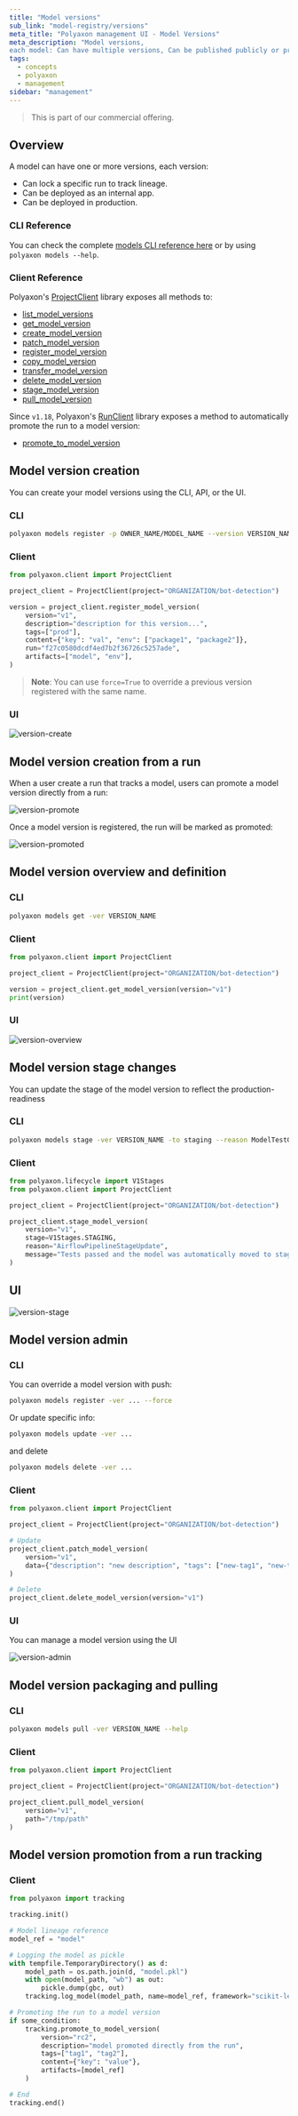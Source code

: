 ```yaml
---
title: "Model versions"
sub_link: "model-registry/versions"
meta_title: "Polyaxon management UI - Model Versions"
meta_description: "Model versions,
each model: Can have multiple versions, Can be published publicly or privately within your organization, Can define team and project level permissions."
tags:
  - concepts
  - polyaxon
  - management
sidebar: "management"
---
```


<blockquote class="commercial">This is part of our commercial offering.</blockquote>

## Overview

A model can have one or more versions, each version:

 * Can lock a specific run to track lineage.
 * Can be deployed as an internal app.
 * Can be deployed in production.

### CLI Reference

You can check the complete [models CLI reference here](/docs/core/cli/models/) or by using `polyaxon models --help`.

### Client Reference

Polyaxon's [ProjectClient](/docs/core/python-library/project-client/) library exposes all methods to:
 * [list_model_versions](/docs/core/python-library/project-client/#list_model_versions)
 * [get_model_version](/docs/core/python-library/project-client/#get_model_version)
 * [create_model_version](/docs/core/python-library/project-client/#create_model_version)
 * [patch_model_version](/docs/core/python-library/project-client/#patch_model_version)
 * [register_model_version](/docs/core/python-library/project-client/#register_model_version)
 * [copy_model_version](/docs/core/python-library/project-client/#copy_model_version)
 * [transfer_model_version](/docs/core/python-library/project-client/#transfer_model_version)
 * [delete_model_version](/docs/core/python-library/project-client/#delete_model_version)
 * [stage_model_version](/docs/core/python-library/project-client/#stage_model_version)
 * [pull_model_version](/docs/core/python-library/project-client/#pull_model_version)

Since `v1.18`, Polyaxon's [RunClient](/docs/core/python-library/run-client/) library exposes a method to automatically promote the run to a model version:
 * [promote_to_model_version](/docs/core/python-library/run-client/#promote_to_model_version)

## Model version creation

You can create your model versions using the CLI, API, or the UI.

### CLI

```bash
polyaxon models register -p OWNER_NAME/MODEL_NAME --version VERSION_NAME --description ... --tags tag1,tag2,... --artifacts model-name,env,asset-version 
```

### Client

```python
from polyaxon.client import ProjectClient

project_client = ProjectClient(project="ORGANIZATION/bot-detection")

version = project_client.register_model_version(
    version="v1",
    description="description for this version...",
    tags=["prod"],
    content={"key": "val", "env": ["package1", "package2"]},
    run="f27c0580dcdf4ed7b2f36726c5257ade",
    artifacts=["model", "env"],
)
```

> **Note**: You can use `force=True` to override a previous version registered with the same name.  

### UI

![version-create](../../../../content/images/dashboard/registry/version-create.png)

## Model version creation from a run

When a user create a run that tracks a model, users can promote a model version directly from a run:

![version-promote](../../../../content/images/dashboard/registry/version-promote.png)

Once a model version is registered, the run will be marked as promoted:

![version-promoted](../../../../content/images/dashboard/registry/version-promoted.png)

## Model version overview and definition

### CLI

```bash
polyaxon models get -ver VERSION_NAME
```

### Client

```python
from polyaxon.client import ProjectClient

project_client = ProjectClient(project="ORGANIZATION/bot-detection")

version = project_client.get_model_version(version="v1")
print(version)
```

### UI

![version-overview](../../../../content/images/dashboard/registry/version-overview.png)

## Model version stage changes

You can update the stage of the model version to reflect the production-readiness

### CLI

```bash
polyaxon models stage -ver VERSION_NAME -to staging --reason ModelTestGithubAction --message "Tests passed and the model was automatically moved to staging" ...
```

### Client

```python
from polyaxon.lifecycle import V1Stages
from polyaxon.client import ProjectClient

project_client = ProjectClient(project="ORGANIZATION/bot-detection")

project_client.stage_model_version(
    version="v1", 
    stage=V1Stages.STAGING, 
    reason="AirflowPipelineStageUpdate", 
    message="Tests passed and the model was automatically moved to staging",
)
```

## UI

![version-stage](../../../../content/images/dashboard/registry/version-stage.png)

## Model version admin

### CLI

You can override a model version with push:

```bash
polyaxon models register -ver ... --force
```

Or update specific info:

```bash
polyaxon models update -ver ...
```

and delete  

```bash
polyaxon models delete -ver ...
```

### Client

```python
from polyaxon.client import ProjectClient

project_client = ProjectClient(project="ORGANIZATION/bot-detection")

# Update
project_client.patch_model_version(
    version="v1",
    data={"description": "new description", "tags": ["new-tag1", "new-tag2"]} 
)

# Delete
project_client.delete_model_version(version="v1")
```

### UI

You can manage a model version using the UI

![version-admin](../../../../content/images/dashboard/registry/version-admin.png)

## Model version packaging and pulling

### CLI

```bash
polyaxon models pull -ver VERSION_NAME --help
```

### Client

```python
from polyaxon.client import ProjectClient

project_client = ProjectClient(project="ORGANIZATION/bot-detection")

project_client.pull_model_version(
    version="v1",
    path="/tmp/path"
)
```

## Model version promotion from a run tracking

### Client

```python
from polyaxon import tracking

tracking.init()

# Model lineage reference
model_ref = "model"

# Logging the model as pickle
with tempfile.TemporaryDirectory() as d:
    model_path = os.path.join(d, "model.pkl")
    with open(model_path, "wb") as out:
        pickle.dump(gbc, out)
    tracking.log_model(model_path, name=model_ref, framework="scikit-learn")

# Promoting the run to a model version
if some_condition:
    tracking.promote_to_model_version(
        version="rc2", 
        description="model promoted directly from the run",
        tags=["tag1", "tag2"],
        content={"key": "value"},
        artifacts=[model_ref]
    )

# End
tracking.end()
```
